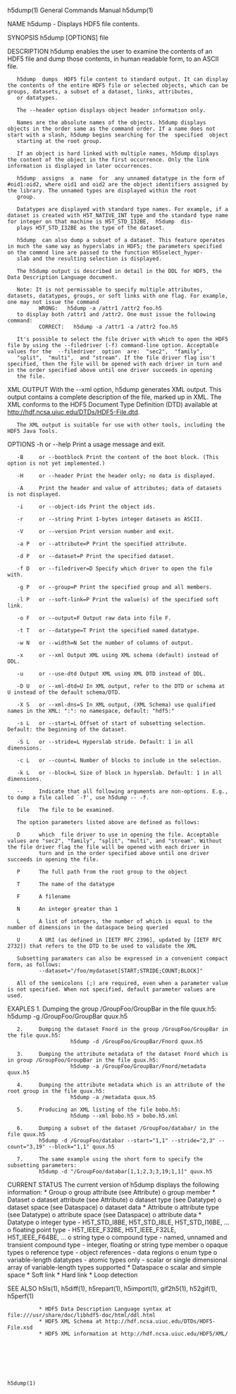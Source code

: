 h5dump(1)                                                                                  General Commands Manual                                                                                  h5dump(1)



NAME
       h5dump - Displays HDF5 file contents.

SYNOPSIS
       h5dump [OPTIONS] file

DESCRIPTION
       h5dump enables the user to examine the contents of an HDF5 file and dump those contents, in human readable form, to an ASCII file.

       h5dump  dumps  HDF5 file content to standard output. It can display the contents of the entire HDF5 file or selected objects, which can be groups, datasets, a subset of a dataset, links, attributes,
       or datatypes.

       The --header option displays object header information only.

       Names are the absolute names of the objects. h5dump displays objects in the order same as the command order. If a name does not start with a slash, h5dump begins searching for the  specified  object
       starting at the root group.

       If an object is hard linked with multiple names, h5dump displays the content of the object in the first occurrence. Only the link information is displayed in later occurrences.

       h5dump  assigns  a  name  for  any unnamed datatype in the form of #oid1:oid2, where oid1 and oid2 are the object identifiers assigned by the library. The unnamed types are displayed within the root
       group.

       Datatypes are displayed with standard type names. For example, if a dataset is created with H5T_NATIVE_INT type and the standard type name for integer on that machine is H5T_STD_I32BE,  h5dump  dis‐
       plays H5T_STD_I32BE as the type of the dataset.

       h5dump  can also dump a subset of a dataset. This feature operates in much the same way as hyperslabs in HDF5; the parameters specified on the commnd line are passed to the function H5Sselect_hyper‐
       slab and the resulting selection is displayed.

       The h5dump output is described in detail in the DDL for HDF5, the Data Description Language document.

       Note: It is not permissable to specify multiple attributes, datasets, datatypes, groups, or soft links with one flag. For example, one may not issue the command
              WRONG:   h5dump -a /attr1 /attr2 foo.h5
       to display both /attr1 and /attr2. One must issue the following command:
              CORRECT:   h5dump -a /attr1 -a /attr2 foo.h5

       It's possible to select the file driver with which to open the HDF5 file by using the --filedriver (-f) command-line option. Acceptable values for the  --filedriver  option  are:  "sec2",  "family",
       "split",  "multi",  and "stream". If the file driver flag isn't specified, then the file will be opened with each driver in turn and in the order specified above until one driver succeeds in opening
       the file.

XML OUTPUT
       With the --xml option, h5dump generates XML output. This output contains a complete description of the file, marked up in XML. The XML conforms to the HDF5 Document Type Definition  (DTD)  available
       at http://hdf.ncsa.uiuc.edu/DTDs/HDF5-File.dtd.

       The XML output is suitable for use with other tools, including the HDF5 Java Tools.

OPTIONS
       -h     or --help Print a usage message and exit.

       -B     or --bootblock Print the content of the boot block. (This option is not yet implemented.)

       -H     or --header Print the header only; no data is displayed.

       -A     Print the header and value of attributes; data of datasets is not displayed.

       -i     or --object-ids Print the object ids.

       -r     or --string Print 1-bytes integer datasets as ASCII.

       -V     or --version Print version number and exit.

       -a P   or --attribute=P Print the specified attribute.

       -d P   or --dataset=P Print the specified dataset.

       -f D   or --filedriver=D Specify which driver to open the file with.

       -g P   or --group=P Print the specified group and all members.

       -l P   or --soft-link=P Print the value(s) of the specified soft link.

       -o F   or --output=F Output raw data into file F.

       -t T   or --datatype=T Print the specified named datatype.

       -w N   or --width=N Set the number of columns of output.

       -x     or --xml Output XML using XML schema (default) instead of DDL.

       -u     or --use-dtd Output XML using XML DTD instead of DDL.

       -D U   or --xml-dtd=U In XML output, refer to the DTD or schema at U instead of the default schema/DTD.

       -X S   or --xml-dns=S In XML output, (XML Schema) use qualified names in the XML: ":": no namespace, default: "hdf5:"

       -s L   or --start=L Offset of start of subsetting selection. Default: the beginning of the dataset.

       -S L   or --stride=L Hyperslab stride. Default: 1 in all dimensions.

       -c L   or --count=L Number of blocks to include in the selection.

       -k L   or --block=L Size of block in hyperslab. Default: 1 in all dimensions.

       --     Indicate that all following arguments are non-options. E.g., to dump a file called `-f', use h5dump -- -f.

       file   The file to be examined.

       The option parameters listed above are defined as follows:

       D      which  file driver to use in opening the file. Acceptable values are "sec2", "family", "split", "multi", and "stream". Without the file driver flag the file will be opened with each driver in
              turn and in the order specified above until one driver succeeds in opening the file.

       P      The full path from the root group to the object

       T      The name of the datatype

       F      A filename

       N      An integer greater than 1

       L      A list of integers, the number of which is equal to the number of dimensions in the dataspace being queried

       U      A URI (as defined in [IETF RFC 2396], updated by [IETF RFC 2732]) that refers to the DTD to be used to validate the XML

       Subsetting paramaters can also be expressed in a convenient compact form, as follows:
              --dataset="/foo/mydataset[START;STRIDE;COUNT;BLOCK]"

       All of the semicolons (;) are required, even when a parameter value is not specified. When not specified, default parameter values are used.


EXAPLES
       1.     Dumping the group /GroupFoo/GroupBar in the file quux.h5:
                        h5dump -g /GroupFoo/GroupBar quux.h5

       2.     Dumping the dataset Fnord in the group /GroupFoo/GroupBar in the file quux.h5:
                        h5dump -d /GroupFoo/GroupBar/Fnord quux.h5

       3.     Dumping the attribute metadata of the dataset Fnord which is in group /GroupFoo/GroupBar in the file quux.h5:
                        h5dump -a /GroupFoo/GroupBar/Fnord/metadata quux.h5

       4.     Dumping the attribute metadata which is an attribute of the root group in the file quux.h5:
                        h5dump -a /metadata quux.h5

       5.     Producing an XML listing of the file bobo.h5:
                        h5dump --xml bobo.h5 > bobo.h5.xml

       6.     Dumping a subset of the dataset /GroupFoo/databar/ in the file quux.h5
              h5dump -d /GroupFoo/databar --start="1,1" --stride="2,3" --count="3,19" --block="1,1" quux.h5

       7.     The same example using the short form to specify the subsetting parameters:
              h5dump -d "/GroupFoo/databar[1,1;2,3;3,19;1,1]" quux.h5

CURRENT STATUS
       The current version of h5dump displays the following information:
              * Group
                     o group attribute (see Attribute)
                     o group member
              * Dataset
                     o dataset attribute (see Attribute)
                     o dataset type (see Datatype)
                     o dataset space (see Dataspace)
                     o dataset data
              * Attribute
                     o attribute type (see Datatype)
                     o attribute space (see Dataspace)
                     o attribute data
              * Datatype
                     o integer type
                            - H5T_STD_I8BE, H5T_STD_I8LE, H5T_STD_I16BE, ...
                     o floating point type
                            - H5T_IEEE_F32BE, H5T_IEEE_F32LE, H5T_IEEE_F64BE, ...
                     o string type
                     o compound type
                            - named, unnamed and transient compound type - integer, floating or string type member
                     o opaque types
                     o reference type
                            - object references
                            - data regions
                     o enum type
                     o variable-length datatypes
                            - atomic types only
                            - scalar or single dimensional array of variable-length types supported
              * Dataspace
                     o scalar and simple space
              * Soft link
              * Hard link
              * Loop detection


SEE ALSO
       h5ls(1), h5diff(1), h5repart(1), h5import(1), gif2h5(1), h52gif(1), h5perf(1)

              * HDF5 Data Description Language syntax at file:///usr/share/doc/libhdf5-doc/html/ddl.html
              * HDF5 XML Schema at http://hdf.ncsa.uiuc.edu/DTDs/HDF5-File.xsd
              * HDF5 XML information at http://hdf.ncsa.uiuc.edu/HDF5/XML/






                                                                                                                                                                                                    h5dump(1)
